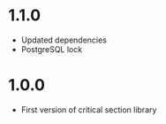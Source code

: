1.1.0
=====

* Updated dependencies
* PostgreSQL lock

1.0.0
=====

* First version of critical section library

